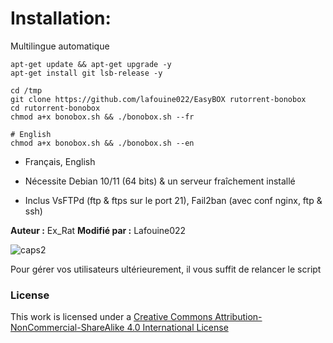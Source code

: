 # Installation:
Multilingue automatique
```
apt-get update && apt-get upgrade -y
apt-get install git lsb-release -y

cd /tmp
git clone https://github.com/lafouine022/EasyBOX rutorrent-bonobox
cd rutorrent-bonobox
chmod a+x bonobox.sh && ./bonobox.sh --fr

# English
chmod a+x bonobox.sh && ./bonobox.sh --en
```
* Français, English
* Nécessite Debian 10/11 (64 bits) & un serveur fraîchement installé

* Inclus VsFTPd (ftp & ftps sur le port 21), Fail2ban (avec conf nginx, ftp & ssh)

**Auteur :** Ex_Rat
**Modifié par :** Lafouine022

![caps2](https://github.com/lafouine022/rutorrent-bonobox/blob/master/files/caps_script02.png)

Pour gérer vos utilisateurs ultérieurement, il vous suffit de relancer le script

### License
This work is licensed under a [Creative Commons Attribution-NonCommercial-ShareAlike 4.0 International License](http://creativecommons.org/licenses/by-nc-sa/4.0/)

